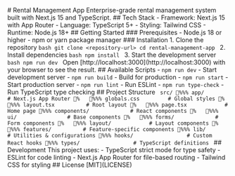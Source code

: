 #   R e n t a l   M a n a g e m e n t   A p p 
 
 E n t e r p r i s e - g r a d e   r e n t a l   m a n a g e m e n t   s y s t e m   b u i l t   w i t h   N e x t . j s   1 5   a n d   T y p e S c r i p t . 
 
 # #   T e c h   S t a c k 
 
 -   * * F r a m e w o r k * * :   N e x t . j s   1 5   w i t h   A p p   R o u t e r 
 -   * * L a n g u a g e * * :   T y p e S c r i p t   5 + 
 -   * * S t y l i n g * * :   T a i l w i n d   C S S 
 -   * * R u n t i m e * * :   N o d e . j s   1 8 + 
 
 # #   G e t t i n g   S t a r t e d 
 
 # # #   P r e r e q u i s i t e s 
 
 -   N o d e . j s   1 8   o r   h i g h e r 
 -   n p m   o r   y a r n   p a c k a g e   m a n a g e r 
 
 # # #   I n s t a l l a t i o n 
 
 1 .   C l o n e   t h e   r e p o s i t o r y 
 ` ` ` b a s h 
 g i t   c l o n e   < r e p o s i t o r y - u r l > 
 c d   r e n t a l - m a n a g e m e n t - a p p 
 ` ` ` 
 
 2 .   I n s t a l l   d e p e n d e n c i e s 
 ` ` ` b a s h 
 n p m   i n s t a l l 
 ` ` ` 
 
 3 .   S t a r t   t h e   d e v e l o p m e n t   s e r v e r 
 ` ` ` b a s h 
 n p m   r u n   d e v 
 ` ` ` 
 
 O p e n   [ h t t p : / / l o c a l h o s t : 3 0 0 0 ] ( h t t p : / / l o c a l h o s t : 3 0 0 0 )   w i t h   y o u r   b r o w s e r   t o   s e e   t h e   r e s u l t . 
 
 # #   A v a i l a b l e   S c r i p t s 
 
 -   ` n p m   r u n   d e v `   -   S t a r t   d e v e l o p m e n t   s e r v e r 
 -   ` n p m   r u n   b u i l d `   -   B u i l d   f o r   p r o d u c t i o n 
 -   ` n p m   r u n   s t a r t `   -   S t a r t   p r o d u c t i o n   s e r v e r 
 -   ` n p m   r u n   l i n t `   -   R u n   E S L i n t 
 -   ` n p m   r u n   t y p e - c h e c k `   -   R u n   T y p e S c r i p t   t y p e   c h e c k i n g 
 
 # #   P r o j e c t   S t r u c t u r e 
 
 ` ` ` 
 s r c / 
 % % %  a p p /                                           #   N e x t . j s   A p p   R o u t e r 
 %      % % %  g l o b a l s . c s s                   #   G l o b a l   s t y l e s 
 %      % % %  l a y o u t . t s x                     #   R o o t   l a y o u t 
 %      % % %  p a g e . t s x                         #   H o m e   p a g e 
 % % %  c o m p o n e n t s /                           #   R e a c t   c o m p o n e n t s 
 %      % % %  u i /                                 #   B a s e   c o m p o n e n t s 
 %      % % %  f o r m s /                           #   F o r m   c o m p o n e n t s 
 %      % % %  l a y o u t /                         #   L a y o u t   c o m p o n e n t s 
 %      % % %  f e a t u r e s /                     #   F e a t u r e - s p e c i f i c   c o m p o n e n t s 
 % % %  l i b /                                       #   U t i l i t i e s   &   c o n f i g u r a t i o n s 
 % % %  h o o k s /                                   #   C u s t o m   R e a c t   h o o k s 
 % % %  t y p e s /                                   #   T y p e S c r i p t   d e f i n i t i o n s 
 ` ` ` 
 
 # #   D e v e l o p m e n t 
 
 T h i s   p r o j e c t   u s e s : 
 -   T y p e S c r i p t   s t r i c t   m o d e   f o r   t y p e   s a f e t y 
 -   E S L i n t   f o r   c o d e   l i n t i n g 
 -   N e x t . j s   A p p   R o u t e r   f o r   f i l e - b a s e d   r o u t i n g 
 -   T a i l w i n d   C S S   f o r   s t y l i n g 
 
 # #   L i c e n s e 
 
 [ M I T ] ( L I C E N S E ) 